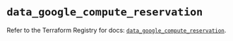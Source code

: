 # `data_google_compute_reservation`

Refer to the Terraform Registry for docs: [`data_google_compute_reservation`](https://registry.terraform.io/providers/hashicorp/google/5.34.0/docs/data-sources/compute_reservation).
